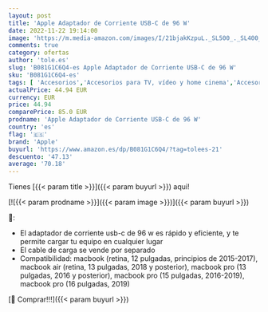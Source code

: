 ```yaml
---
layout: post
title: 'Apple Adaptador de Corriente USB-C de 96 W'
date: 2022-11-22 19:14:00
image: 'https://m.media-amazon.com/images/I/21bjakKzpuL._SL500_._SL400_.jpg'
comments: true
category: ofertas
author: 'tole.es'
slug: 'B081G1C6Q4-es Apple Adaptador de Corriente USB-C de 96 W'
sku: 'B081G1C6Q4-es'
tags: [ 'Accesorios','Accesorios para TV, vídeo y home cinema','Accesorios para portátiles y netbooks','Cables para TV, vídeo y home cinema','Cargadores y adaptadores para portátiles y netbooks','Cargadores y bases de carga para portátiles y netbooks','Electrónica','Informática','TV, vídeo y home cinema','apple','🇪🇸', ]
actualPrice: 44.94 EUR
currency: EUR
price: 44.94
comparePrice: 85.0 EUR
prodname: 'Apple Adaptador de Corriente USB-C de 96 W'
country: 'es'
flag: '🇪🇸'
brand: 'Apple'
buyurl: 'https://www.amazon.es/dp/B081G1C6Q4/?tag=tolees-21'
descuento: '47.13'
average: '70.18'
---
```


Tienes [{{< param title >}}]({{< param buyurl >}}) aqui!

[![{{< param prodname >}}]({{< param image >}})]({{< param buyurl >}})

🔎:

- El adaptador de corriente usb-c de 96 w es rápido y eficiente, y te permite cargar tu equipo en cualquier lugar
- El cable de carga se vende por separado
- Compatibilidad: macbook (retina, 12 pulgadas, principios de 2015-2017), macbook air (retina, 13 pulgadas, 2018 y posterior), macbook pro (13 pulgadas, 2016 y posterior), macbook pro (15 pulgadas, 2016-2019), macbook pro (16 pulgadas, 2019)

[🛒 Comprar!!!]({{< param buyurl >}})
